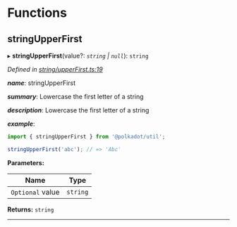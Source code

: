 

# Functions

<a id="stringupperfirst"></a>

##  stringUpperFirst

▸ **stringUpperFirst**(value?: *`string` | `null`*): `string`

*Defined in [string/upperFirst.ts:19](https://github.com/polkadot-js/common/blob/420f807/packages/util/src/string/upperFirst.ts#L19)*

*__name__*: stringUpperFirst

*__summary__*: Lowercase the first letter of a string

*__description__*: Lowercase the first letter of a string

*__example__*:   

```javascript
import { stringUpperFirst } from '@polkadot/util';

stringUpperFirst('abc'); // => 'Abc'
```

**Parameters:**

| Name | Type |
| ------ | ------ |
| `Optional` value | `string` | `null` |

**Returns:** `string`

___

